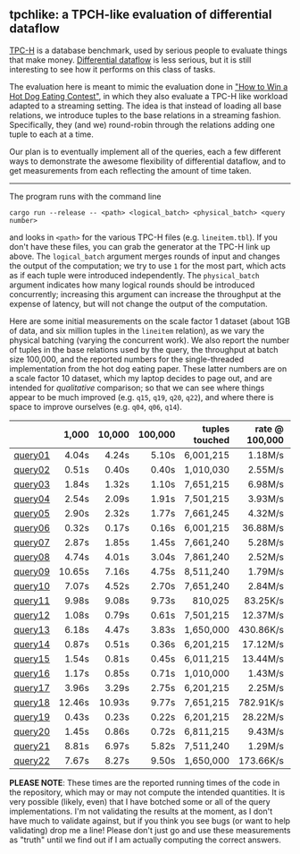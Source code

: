 ## tpchlike: a TPCH-like evaluation of differential dataflow

[TPC-H](http://www.tpc.org/tpch/) is a database benchmark, used by serious people to evaluate things that make money. [Differential dataflow](https://github.com/frankmcsherry/differential-dataflow) is less serious, but it is still interesting to see how it performs on this class of tasks.

The evaluation here is meant to mimic the evaluation done in ["How to Win a Hot Dog Eating Contest"](https://infoscience.epfl.ch/record/218203/files/sigmod2016-cr.pdf?version=1), in which they also evaluate a TPC-H like workload adapted to a streaming setting. The idea is that instead of loading all base relations, we introduce tuples to the base relations in a streaming fashion. Specifically, they (and we) round-robin through the relations adding one tuple to each at a time. 

Our plan is to eventually implement all of the queries, each a few different ways to demonstrate the awesome flexibility of differential dataflow, and to get measurements from each reflecting the amount of time taken. 

---

The program runs with the command line

    cargo run --release -- <path> <logical_batch> <physical_batch> <query number>

and looks in `<path>` for the various TPC-H files (e.g. `lineitem.tbl`). If you don't have these files, you can grab the generator at the TPC-H link up above. The `logical_batch` argument merges rounds of input and changes the output of the computation; we try to use `1` for the most part, which acts as if each tuple were introduced independently. The `physical_batch` argument indicates how many logical rounds should be introduced concurrently; increasing this argument can increase the throughput at the expense of latency, but will not change the output of the computation.

Here are some initial measurements on the scale factor 1 dataset (about 1GB of data, and six million tuples in the `lineitem` relation), as we vary the physical batching (varying the concurrent work). We also report the number of tuples in the base relations used by the query, the throughput at batch size 100,000, and the reported numbers for the single-threaded implementation from the hot dog eating paper. These latter numbers are on a scale factor 10 dataset, which my laptop decides to page out, and are intended for *qualitative* comparison; so that we can see where things appear to be much improved (e.g. `q15`, `q19`, `q20`, `q22`), and where there is space to improve ourselves (e.g. `q04`, `q06`, `q14`). 

|                                     |  1,000 | 10,000 | 100,000 | tuples touched | rate @ 100,000 | [Hot Dog](https://infoscience.epfl.ch/record/218203/files/sigmod2016-cr.pdf?version=1) |
|------------------------------------:|-------:|-------:|--------:|---------------:|---------------:|----------:|
| [query01](./src/queries/query01.rs) |  4.04s |  4.24s |   5.10s |      6,001,215 |        1.18M/s |   1.27M/s |
| [query02](./src/queries/query02.rs) |  0.51s |  0.40s |   0.40s |      1,010,030 |        2.55M/s | 756.61K/s |
| [query03](./src/queries/query03.rs) |  1.84s |  1.32s |   1.10s |      7,651,215 |        6.98M/s |   3.74M/s |
| [query04](./src/queries/query04.rs) |  2.54s |  2.09s |   1.91s |      7,501,215 |        3.93M/s |  10.08M/s |
| [query05](./src/queries/query05.rs) |  2.90s |  2.32s |   1.77s |      7,661,245 |        4.32M/s | 584.26K/s |
| [query06](./src/queries/query06.rs) |  0.32s |  0.17s |   0.16s |      6,001,215 |       36.88M/s | 138.33M/s |
| [query07](./src/queries/query07.rs) |  2.87s |  1.85s |   1.45s |      7,661,240 |        5.28M/s | 650.65K/s |
| [query08](./src/queries/query08.rs) |  4.74s |  4.01s |   3.04s |      7,861,240 |        2.52M/s |  91.22K/s |
| [query09](./src/queries/query09.rs) | 10.65s |  7.16s |   4.75s |      8,511,240 |        1.79M/s | 104.37K/s |
| [query10](./src/queries/query10.rs) |  7.07s |  4.52s |   2.70s |      7,651,240 |        2.84M/s |   2.89M/s |
| [query11](./src/queries/query11.rs) |  9.98s |  9.08s |   9.73s |        810,025 |       83.25K/s |     768/s |
| [query12](./src/queries/query12.rs) |  1.08s |  0.79s |   0.61s |      7,501,215 |       12.37M/s |   8.68M/s |
| [query13](./src/queries/query13.rs) |  6.18s |  4.47s |   3.83s |      1,650,000 |      430.86K/s | 779.52K/s |
| [query14](./src/queries/query14.rs) |  0.87s |  0.51s |   0.36s |      6,201,215 |       17.12M/s |  33.04M/s |
| [query15](./src/queries/query15.rs) |  1.54s |  0.81s |   0.45s |      6,011,215 |       13.44M/s |      17/s |
| [query16](./src/queries/query16.rs) |  1.17s |  0.85s |   0.71s |      1,010,000 |        1.43M/s | 123.94K/s |
| [query17](./src/queries/query17.rs) |  3.96s |  3.29s |   2.75s |      6,201,215 |        2.25M/s | 379.30K/s |
| [query18](./src/queries/query18.rs) | 12.46s | 10.93s |   9.77s |      7,651,215 |      782.91K/s |   1.13M/s |
| [query19](./src/queries/query19.rs) |  0.43s |  0.23s |   0.22s |      6,201,215 |       28.22M/s |   1.95M/s |
| [query20](./src/queries/query20.rs) |  1.45s |  0.86s |   0.72s |      6,811,215 |        9.43M/s |     977/s |
| [query21](./src/queries/query21.rs) |  8.81s |  6.97s |   5.82s |      7,511,240 |        1.29M/s | 836.80K/s |
| [query22](./src/queries/query22.rs) |  7.67s |  8.27s |   9.50s |      1,650,000 |      173.66K/s |     189/s |

**PLEASE NOTE**: These times are the reported running times of the code in the repository, which may or may not compute the intended quantities. It is very possible (likely, even) that I have botched some or all of the query implementations. I'm not validating the results at the moment, as I don't have much to validate against, but if you think you see bugs (or want to help validating) drop me a line! Please don't just go and use these measurements as "truth" until we find out if I am actually computing the correct answers.
